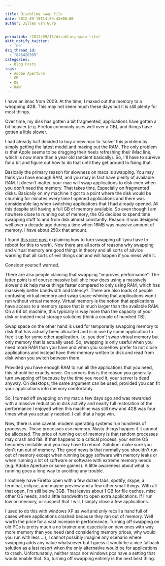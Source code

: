 ```yaml
---

title: Disabling swap file
date: 2012-09-15T14:59:43+00:00
author: Jilles van Gurp


permalink: /2012/09/15/disabling-swap-file/
aktt_notify_twitter:
  - 'no'
dsq_thread_id:
  - "845426395"
categories:
  - Blog Posts
tags:
  - Adobe Aperture
  - GB
  - OS
  - RAM
---
```

I have an imac from 2009. At the time, I maxed out the memory to a whopping 4GB. This may not seem much these days but it is still plenty for most things.

Over time, my disk has gotten a bit fragmented, applications have gotten a bit heavier (e.g. Firefox commonly uses well over a GB), and things have gotten a little slower. 

I had already half decided to buy a new mac to 'solve' this problem by simply getting the latest model and maxing out the RAM. The only problem is that Apple seems to be dragging their heels refreshing their iMac line, which is now more than a year old (ancient basically). So, I'll have to survive for a bit and figure out how to do that until they get around to fixing that.

Basically the primary reason for slowness on macs is swapping. You may think you have enough RAM, and you may in fact have plenty of available RAM. It doesn't matter, your mac will swap applications to disk even when you don't need the memory. That takes time. Especially on fragmented disks. Basically on my machine it got to a point where the disk would be churning for minutes every time I opened applications and there was considerable lag when switching applications that I had already opened. All this despite still having a full GB of memory available. So even though I am nowhere close to running out of memory, the OS decides to spend time swapping stuff to and from disk almost constantly. Reason: it was designed well over a decade ago during a time when 16MB was massive amount of memory. I have about 250x that amount.

I found [this nice post](http://wiki.summercode.com/how_to_disable_or_enable_swapping_in_mac_os_x) explaining how to turn swapping off (you have to reboot for this to work). Now there are all sorts of reasons why swapping and virtual memory are good things in theory and all sorts of advice warning that all sorts of evil things can and will happen if you mess with it. 

Consider yourself warned. 

There are also people claiming that swapping "improves performance". The latter point is of course massive bull shit: how does using a massively slower disk help make things faster compared to only using RAM, which has massively better bandwidth and latency?. There are also loads of people confusing virtual memory and swap space whining that applications won't run without virtual memory. Virtual memory is the notion that applications have access to a memory space that is much larger than the available RAM. On a 64 bit machine, this typically is way more than the capacity of your disk or indeed most storage solutions (think a couple of hundred TB). 

Swap space on the other hand is used for temporarily swapping memory to disk that has actually been allocated and is in use by some application to free it up for some other application. I.e. you don't swap virtual memory but only memory that is actually used. So, swapping is only useful when you need more RAM than you have and when you somehow prefer to not close applications and instead have their memory written to disk and read from disk when you switch between them.

Provided you have enough RAM to run all the applications that you need, this should be exactly never. On servers this is the reason you generally turn swapping off because by the time you need it, your server is dead anyway. On desktops, the same argument can be used, provided you can fit your applications into memory comfortably.

So, I turned off swapping on my mac a few days ago and was rewarded with a massive reduction in disk activity and nearly full restoration of the performance I enjoyed when this machine was still new and 4GB was four times what you actually needed. I call that a huge win.

Now, there is one caveat: modern operating systems run hundreds of processes. Those processes use memory. Nasty things happen if it cannot be allocated. The price of running out of memory is that random processes may crash and fail. If that happens to a critical process, your entire OS becomes unstable and you may have to reboot. Solution: make sure you don't run out of memory. The good news is that normally you shouldn't run out of memory except when running buggy software with memory leaks or when running a lot of software or software with extreme memory needs (e.g. Adobe Aperture or some games). A little awareness about what is running goes a long way to avoiding any trouble.

I routinely have Firefox open with a few dozen tabs, spotify, skype, a terminal, eclipse, and maybe preview and a few other small things. With all that open, I'm still below 3GB. That leaves about 1 GB for file caches, misc other OS needs, and a little bandwidth to open extra applications. If I run low on memory, or suspect that I will, I simply close a few applications.

I used to do this with windows XP as well and only recall a hand full of cases where applications crashed because they ran out of memory. Well worth the price for a vast increase in performance. Turning off swapping on old PCs is pretty much a no brainer and especially on new ones with way more memory than you need (and considering memory prices, why would you run with less ...), I cannot possibly imagine any scenario where swapping adds any value whatsoever but I guess it would be a nice fallback solution as a last resort when the only alternative would be for applications to crash. Unfortunately, neither macs nor windows pcs have a setting that would enable that. So, turning off swapping entirely is the next best thing.